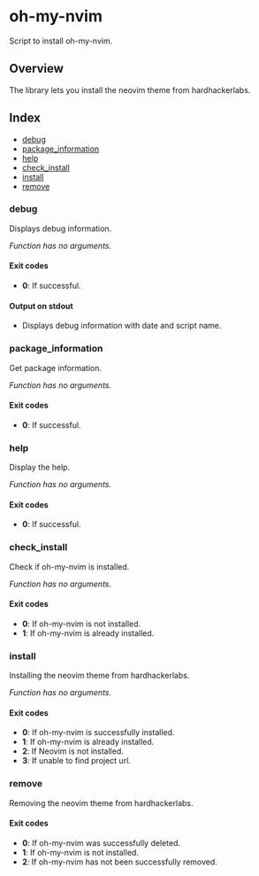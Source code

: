 # oh-my-nvim

Script to install oh-my-nvim.

## Overview

The library lets you install the neovim theme from hardhackerlabs.

## Index

* [debug](#debug)
* [package_information](#packageinformation)
* [help](#help)
* [check_install](#checkinstall)
* [install](#install)
* [remove](#remove)

### debug

Displays debug information.

_Function has no arguments._

#### Exit codes

* **0**: If successful.

#### Output on stdout

* Displays debug information with date and script name.

### package_information

Get package information.

_Function has no arguments._

#### Exit codes

* **0**: If successful.

### help

Display the help.

_Function has no arguments._

#### Exit codes

* **0**: If successful.

### check_install

Check if oh-my-nvim is installed.

_Function has no arguments._

#### Exit codes

* **0**: If oh-my-nvim is not installed.
* **1**: If oh-my-nvim is already installed.

### install

Installing the neovim theme from hardhackerlabs.

_Function has no arguments._

#### Exit codes

* **0**: If oh-my-nvim is successfully installed.
* **1**: If oh-my-nvim is already installed.
* **2**: If Neovim is not installed.
* **3**: If unable to find project url.

### remove

Removing the neovim theme from hardhackerlabs.

#### Exit codes

* **0**: If oh-my-nvim was successfully deleted.
* **1**: If oh-my-nvim is not installed.
* **2**: If oh-my-nvim has not been successfully removed.

